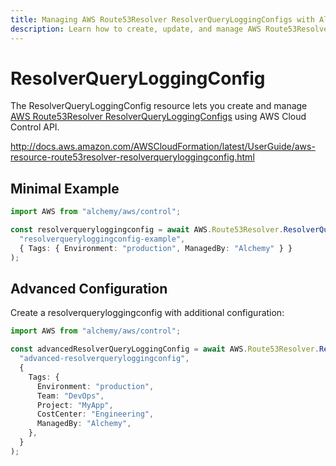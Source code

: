 ```yaml
---
title: Managing AWS Route53Resolver ResolverQueryLoggingConfigs with Alchemy
description: Learn how to create, update, and manage AWS Route53Resolver ResolverQueryLoggingConfigs using Alchemy Cloud Control.
---
```


# ResolverQueryLoggingConfig

The ResolverQueryLoggingConfig resource lets you create and manage [AWS Route53Resolver ResolverQueryLoggingConfigs](https://docs.aws.amazon.com/route53resolver/latest/userguide/) using AWS Cloud Control API.

http://docs.aws.amazon.com/AWSCloudFormation/latest/UserGuide/aws-resource-route53resolver-resolverqueryloggingconfig.html

## Minimal Example

```ts
import AWS from "alchemy/aws/control";

const resolverqueryloggingconfig = await AWS.Route53Resolver.ResolverQueryLoggingConfig(
  "resolverqueryloggingconfig-example",
  { Tags: { Environment: "production", ManagedBy: "Alchemy" } }
);
```

## Advanced Configuration

Create a resolverqueryloggingconfig with additional configuration:

```ts
import AWS from "alchemy/aws/control";

const advancedResolverQueryLoggingConfig = await AWS.Route53Resolver.ResolverQueryLoggingConfig(
  "advanced-resolverqueryloggingconfig",
  {
    Tags: {
      Environment: "production",
      Team: "DevOps",
      Project: "MyApp",
      CostCenter: "Engineering",
      ManagedBy: "Alchemy",
    },
  }
);
```

